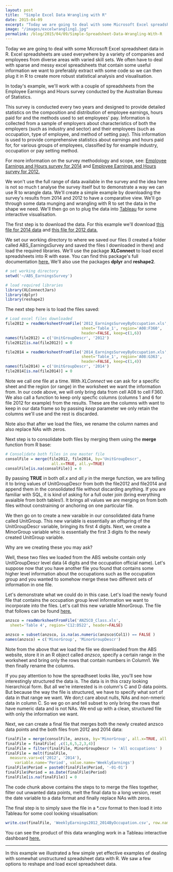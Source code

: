 ```yaml
---
layout: post
title:  "Simple Excel Data Wrangling with R"
date: 2015-04-09
excerpt: "Today we are going to deal with some Microsoft Excel spreadsheet data in R."
image: "/images/excelwrangling1.jpg"
permalink: /blog/2015/04/09/Simple-Spreadsheet-Data-Wrangling-With-R
---
```





Today we are going to deal with some Microsoft Excel spreadsheet data in R. Excel spreadsheets are used everywhere by a variety of companies and employees from diverse areas with varied skill sets. We often have to deal with sparse and messy excel spreadsheets that contain some useful information we want to preferably extract with some code so we can then plug it in R to  create more robust statistical analysis and visualisation.

In today's example, we'll work with a couple of spreadsheets from the Employee Earnings and Hours survey conducted by the Australian Bureau of Statistics.

This survey is conducted every two years and designed to provide detailed statistics on the composition and distribution of employee earnings, hours paid for and the methods used to set employees' pay. Information is collected from a sample of employers about characteristics of both the employers (such as industry and sector) and their employees (such as occupation, type of employee, and method of setting pay). This information is used to provide comprehensive statistics about earnings and hours paid for, for various groups of employees, classified by for example industry, occupation or pay setting method.

For more information on the survey methodology and scope, see:  [Employee Earnings and Hours survey for 2014](http://www.abs.gov.au/AUSSTATS/abs@.nsf/Lookup/6306.0Explanatory%20Notes1May%202014?OpenDocument) and [Employee Earnings and Hours survey for 2012.](http://www.abs.gov.au/AUSSTATS/abs@.nsf/allprimarymainfeatures/46CA336671A196E4CA257DD400759253?opendocument)

We won't use the full range of data available in the survey and the idea here is not so much t analyse the survey itself but to demonstrate a way we can use R to wrangle data. We'll create a simple example by downloading the survey's results from 2014 and 2012 to have a comparative view. We'll go through some data munging and wrangling with R to set the data in the shape we need. We'll then go on to plug the data into [Tableau](http://public.tableau.com/s/) for some interactive visualisation.

The first step is to download the data. For this example we'll download [this file for 2014 data](http://www.abs.gov.au/ausstats/subscriber.nsf/log?openagent&63060do012_201405.xls&6306.0&Data%20Cubes&BC612754F1F40239CA257DD4007590FF&0&May%202014&22.01.2015&Latest) and [this file for 2012 data.](http://www.abs.gov.au/ausstats/subscriber.nsf/log?openagent&63060do008_201205.xls&6306.0&Data%20Cubes&CFDD56EAA013C56FCA257AFB000E41A9&0&May%202012&23.01.2013&Latest)

We set our working directory to where we saved our files (I created a folder called ABS_EarningsSurvey and saved the  files I downloaded in there) and load the required libraries. We'll use the package **XLConnect** to load excel spreadsheets into R with ease. You can find this package's full documentation [here.](http://cran.r-project.org/web/packages/XLConnect/XLConnect.pdf) We'll also use the packages **dplyr** and **reshape2**.

```r
# set working directory
setwd('~/ABS_EarningsSurvey')
```

``` r
# load required libraries
library(XLConnectJars)
library(dplyr)
library(reshape2)
```

The next step here is to load the files saved:

``` r 
# Load excel files downloaded
file2012 = readWorksheetFromFile('2012_EarningsSurveyByOccupation.xls',
                                 sheet='Table_1', region='A08:F360', 
                                 header=FALSE, keep=c(1,6))
names(file2012) = c('UnitGroupDescr', '2012')
file2012[is.na(file2012)] = 0

file2014 = readWorksheetFromFile('2014_EarningsSurveyByOccupation.xls',
                                 sheet='Table_1', region='A08:G363', 
                                 header=FALSE, keep=c(1,4))
names(file2014) = c('UnitGroupDescr', '2014')
file2014[is.na(file2014)] = 0
```

Note we call one file at a time. With *XLConnect*  we can ask for a specific sheet and the region (or range) in the worksheet we want the information from. In our code above, we will only bring data from cell A08 to cell F360. We also call a function to keep only specfic columns (columns 1 and 6 for file 2012 for example) from the results. These are the columns with want to keep in our data frame so by passing *keep* parameter we only retain the columns we'll use and the rest is discarded.

Note also that after we load the files, we rename the column names and also replace NAs with zeros.

Next step is to consolidate both files by merging them using the **merge** function from R base:

``` r
# Consolidate both files in one master file
consolFile = merge(file2012, file2014, by='UnitGroupDescr', 
					all.x=TRUE, all.y=TRUE)
consolFile[is.na(consolFile)] = 0
```

By passing **TRUE** in both *all.x* and *all.y* in the merge function, we are telling it to bring values of UnitGroupDescr from both the file2012 and file2014 and append them in the consolidated file without discarding anything. If you are familiar with SQL, it is kind of asking for a full outer join (bring everything avaialble from both tables!). It brings all values we are merging on from both files without constraining or anchoring on one particular file.

We then go on to create a new varaible in our consolidated data frame called UnitGroup. This new variable is essentially an offspring of the UnitGroupDescr variable,  bringing its first 4 digits. Next, we create a MinorGroup variable whic is essentially the first 3 digits fo the newly created UnitGroup variable.

Why are we creating these you may ask?

Well, these two files we loaded from the ABS website contain only UnitGroupDescr level data (4 digits and the occupation official name). Let's suppose now that you have another file you found that contains some higher level information about the occupations such as the occupation group and you wanted to somehow merge these two different sets of information in one file.

Let's demonstrate what we could do in this case. Let's load the newly found file that contains the occupation group level information we want to incorporate into the files. Let's call this new variable MinorGroup. The file that follows can be found [here.](http://www.abs.gov.au/AUSSTATS/subscriber.nsf/log?openagent&12200%20anzsco%20version%201.2%20-structure%20v2.xls&1220.0&Data%20Cubes&6A8A6C9AC322D9ABCA257B9E0011956C&0&2013,%20Version%201.2&05.07.2013&Latest)

``` r
anzsco = readWorksheetFromFile('ANZSCO_Class.xls',
  sheet='Table 4', region='C12:D522', header=FALSE)

anzsco = subset(anzsco, is.na(as.numeric(anzsco$Col1)) == FALSE )
names(anzsco) = c('MinorGroup', 'MinorGroupDescr')
```
Note from the above that we load the file we downloaded from the ABS website, store it in an R object called *anzsco*, specify a certain range in the worksheet and bring only the rows that contain numbers in Column1. We then finally rename the columns.

If you pay attention to how the spreadhseet looks like, you'll see how interestingly structured the data is. The data is in this crazy looking hierarchical form. But all we're interested is in column's C and D data points. But because the way the file is structured, we have to specify what sort of data in that range we want. We don;t care about nulls, NAs and non-nmeric data in column C. So we go on and tell subset to only bring the rows that have numeric data and is not NAs. We end up with a clean, structured file with only the information we want.

Next, we can create a final file that merges both the newly created anzsco data points and the both files from 2012 and 2014 data:

``` r
finalFile = merge(consolFile, anzsco, by='MinorGroup', all.x=TRUE, all.y=TRUE)
finalFile = finalFile[ ,c(1,6,5,2,3,4)]
finalFile = filter(finalFile, MinorGroupDescr != 'All occupations' )
finalFile = melt(finalFile,
  measure.vars=c('2012', '2014'),
	variable.name='Period', value.name='WeeklyEarnings')
finalFile$Period = paste0(finalFile$Period, '-01-01')
finalFile$Period = as.Date(finalFile$Period)
finalFile[is.na(finalFile)] = 0
```

The code chunk above contains the steps to to merge the files together, filter out unwanted data points, melt the final data to a long version, reset the date variable to a data format and finally replace NAs with zeros.

The final step is to simply save the file in a *.csv format to then load it into Tableau for some cool looking visualisation:

```r
write.csv(finalFile, 'WeeklyEarnings2012_2014ByOccupation.csv', row.names=FALSE)
```

You can see the product of this data wrangling work in a Tableau interactive dashboard [here.](http://feliperego.github.io/blog/2015/04/09/Employee-Average-Weekly-Earnings-Estimate)


***

In this example we illustrated a few simple yet effective examples of dealing with somewhat unstructured spreadsheet data with R. We saw a few options to reshape and load excel spreadsheet data.
